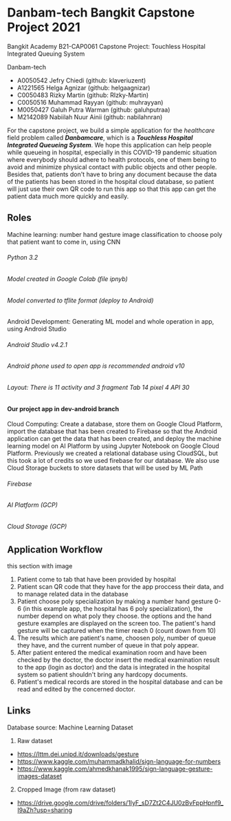 # Danbam-tech Bangkit Capstone Project 2021

Bangkit Academy B21-CAP0061 Capstone Project: Touchless Hospital Integrated Queuing System 

Danbam-tech
- A0050542 Jefry Chiedi (github: klaveriuzent)
- A1221565 Helga Agnizar (github: helgaagnizar)
- C0050483 Rizky Martin (github: RIzky-Martin)
- C0050516 Muhammad Rayyan (github: muhrayyan)
- M0050427 Galuh Putra Warman (github: galuhputraa)
- M2142089 Nabiilah Nuur Ainii (github: nabilahnran)

For the capstone project, we build a simple application for the _healthcare_ field problem called ***Danbamcare***, which is a
***Touchless Hospital Integrated Queueing System***.
We hope this application can help people while queueing in hospital, especially in this COVID-19 pandemic situation where everybody should adhere to health protocols, one of them being to avoid and minimize physical contact with public objects and other people.
Besides that, patients don't have to bring any document because the data of the patients has been stored in the hospital cloud database, so patient will just use their own QR code to run this app so that this app can get the patient data much more quickly and easily.

## Roles
Machine learning: number hand gesture image classification to choose poly that patient want to come in, using CNN
###### Python 3.2
###### Model created in Google Colab (file ipnyb)
###### Model converted to tflite format (deploy to Android)

Android Development: Generating ML model and whole operation in app, using Android Studio
###### Android Studio v4.2.1
###### Android phone used to open app is recommended android v10
###### Layout: There is 11 activity and 3 fragment Tab 14 pixel 4 API 30
#### Our project app in dev-android branch

Cloud Computing: Create a database, store them on Google Cloud Platform, import the database that has been created to Firebase so that the Android application can get the data that has been created, and deploy the machine learning model on AI Platform by using Jupyter Notebook on Google Cloud Platform. Previously we created a relational database using CloudSQL, but this took a lot of credits so we used firebase for our database. We also use Cloud Storage buckets to store datasets that will be used by ML Path
###### Firebase
###### AI Platform (GCP)
###### Cloud Storage (GCP)


## Application Workflow
this section with image

1. Patient come to tab that have been provided by hospital
2. Patient scan QR code that they have for the app proccess their data, and to manage related data in the database
3. Patient choose poly specialization by making a number hand gesture 0-6 (in this example app, the hospital has 6 poly specialization), the number depend on what poly they choose. the options and the hand gesture examples are displayed on the screen too. The patient's hand gesture will be captured when the timer reach 0 (count down from 10)
4. The results which are patient's name, choosen poly, number of queue they have, and the current number of queue in that poly appear.
5. After patient entered the medical examination room and have been checked by the doctor, the doctor insert the medical examination result to the app (login as doctor) and the data is integrated in the hospital system so patient shouldn't bring any hardcopy documents.
6. Patient's medical records are stored in the hospital database and can be read and edited by the concerned doctor.

## Links


Database source:
Machine Learning Dataset
1. Raw dataset
- https://lttm.dei.unipd.it/downloads/gesture 
- https://www.kaggle.com/muhammadkhalid/sign-language-for-numbers
- https://www.kaggle.com/ahmedkhanak1995/sign-language-gesture-images-dataset

2. Cropped Image (from raw dataset)
- https://drive.google.com/drive/folders/1IyF_sD7Zt2C4JU0zBvFppHpnf9_I9aZh?usp=sharing 

